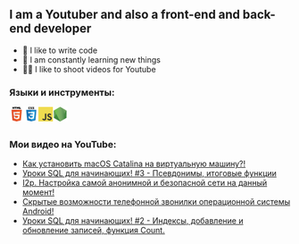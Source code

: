 ## I am a Youtuber and also a front-end and back-end developer
- 💪 I like to write code
- 🥅 I am constantly learning new things
- 🤹🏽 I like to shoot videos for Youtube 

### Языки и инструменты:
<img align="left" alt="HTML5" width="26px" src="https://raw.githubusercontent.com/github/explore/80688e429a7d4ef2fca1e82350fe8e3517d3494d/topics/html/html.png" />
<img align="left" alt="CSS3" width="26px" src="https://raw.githubusercontent.com/github/explore/80688e429a7d4ef2fca1e82350fe8e3517d3494d/topics/css/css.png" />
<img align="left" alt="JavaScript" width="26px" src="https://raw.githubusercontent.com/github/explore/80688e429a7d4ef2fca1e82350fe8e3517d3494d/topics/javascript/javascript.png" />
<img align="left" alt="Node.js" width="26px" src="https://raw.githubusercontent.com/github/explore/80688e429a7d4ef2fca1e82350fe8e3517d3494d/topics/nodejs/nodejs.png" />
<img align="left" alt="" width="26px" src="https://cdn-icons-png.flaticon.com/512/5968/5968350.png" />
<img align="left" alt="" width="23px" src="https://bobpusateri.blob.core.windows.net/bcn/2020/04/Azure_SQL_DB.png" />
<br />
<br />

### Мои видео на YouTube:
- [Как установить macOS Catalina на виртуальную машину?!](https://youtu.be/GF0X8C4-pWk)
- [Уроки SQL для начинающих! #3 - Псевдонимы, итоговые функции](https://youtu.be/mLw2PugXZVg)
- [I2p. Настройка самой анонимной и безопасной сети на данный момент!](https://youtu.be/iVUcCHpFs08)
- [Скрытые возможности телефонной звонилки операционной системы Android!](https://youtu.be/a96J69jTNus)
- [Уроки SQL для начинающих! #2 - Индексы, добавление и обновление записей, функция Count.](https://youtu.be/sEKuhwPaomc)
